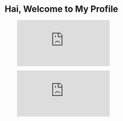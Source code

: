 <!---<p align="center">
  <img src="https://readme-typing-svg.herokuapp.com?color=%23348AAD&size=17&center=true&lines=Hi%2C+My+name+is+Siddu+Ganesh;Welcome+to+my+GitHub+Profile" />
</p>
<style>
body{
background-color: yellow;
}
</style>
<h2 align="center"><img src="header.gif"></h2>
 <a href="https://wakatime.com/badge/user/018cb669-35aa-41b9-8555-95dffe3a1da2/project/018cb670-b499-4ced-bc5c-f898087c3e99"><img src="https://wakatime.com/badge/user/018cb669-35aa-41b9-8555-95dffe3a1da2/project/018cb670-b499-4ced-bc5c-f898087c3e99.svg" alt="wakatime"></a>
<a href="https://wakatime.com/badge/github/sidduganeshsid/JavaScript-lang"><img src="https://wakatime.com/badge/github/sidduganeshsid/JavaScript-lang.svg" alt="wakatime"></a>

- 👋 Hi, I’m @sidduganeshsid
- 👀 I’m interested in Programming (c++)
- 🌱 I’m currently learning c++ .
- 💞️ I’m looking to collaborate on c++ projects ...
- 📫 How to reach me "email:sidduganeshengineer@gmail.com" ...


sidduganeshsid/sidduganeshsid is a ✨ special ✨ repository because its `README.md` (this file) appears on your GitHub profile.
You can click the Preview link to take a look at your changes.
--->
# Hai, Welcome to My Profile
<!--I am specialized in FULL STACK JAVA & MERN STACK
<figure><embed src="https://wakatime.com/share/@SidduGanesh/f9127335-f1ad-41ea-89be-7c55c63e77d7.svg"></embed></figure>
<figure><embed src="https://wakatime.com/share/@SidduGanesh/f9127335-f1ad-41ea-89be-7c55c63e77d7.svg"></embed></figure>-->

<figure><embed src="https://wakatime.com/share/@SidduGanesh/f9127335-f1ad-41ea-89be-7c55c63e77d7.svg"></embed></figure>

<figure><embed src="https://wakatime.com/share/@SidduGanesh/f428fa93-f24d-4d41-8053-7aa1412c7f09.svg"></embed></figure>

